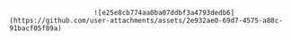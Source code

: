                          ![e25e8cb774aa0ba07ddbf3a4793dedb6](https://github.com/user-attachments/assets/2e932ae0-69d7-4575-a88c-91bacf05f89a)
